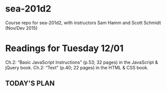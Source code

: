 # sea-201d2
Course repo for sea-201d2, with instructors Sam Hamm and Scott Schmidt (Nov/Dev 2015)

# Readings for Tuesday 12/01

Ch.2: “Basic JavaScript Instructions” (p.53; 32 pages) in the JavaScript & jQuery book.
Ch.2: “Text” (p.40; 22 pages) in the HTML & CSS book.

## TODAY'S PLAN
